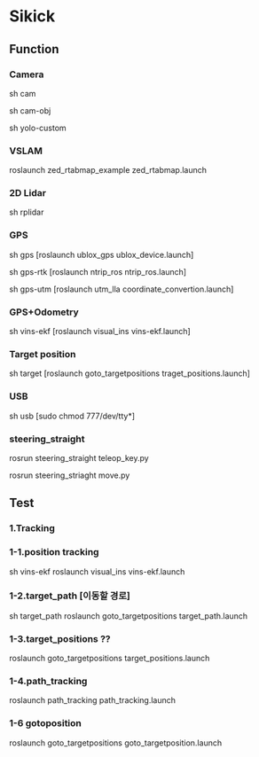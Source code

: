 # Sikick

## Function

### Camera

sh cam

sh cam-obj

sh yolo-custom


### VSLAM

roslaunch zed_rtabmap_example zed_rtabmap.launch


### 2D Lidar

sh rplidar


### GPS

sh gps [roslaunch ublox_gps ublox_device.launch]

sh gps-rtk [roslaunch ntrip_ros ntrip_ros.launch]

sh gps-utm [roslaunch utm_lla coordinate_convertion.launch]


### GPS+Odometry
sh vins-ekf [roslaunch visual_ins vins-ekf.launch]


### Target position
sh target [roslaunch goto_targetpositions traget_positions.launch]

### USB
sh usb [sudo chmod 777/dev/tty*]

### steering_straight

rosrun steering_straight teleop_key.py

rosrun steering_striaght move.py

## Test

### 1.Tracking

### 1-1.position tracking
sh vins-ekf 
roslaunch visual_ins vins-ekf.launch

### 1-2.target_path [이동할 경로]
sh target_path
roslaunch goto_targetpositions target_path.launch

### 1-3.target_positions ??
roslaunch goto_targetpositions target_positions.launch

### 1-4.path_tracking
roslaunch path_tracking path_tracking.launch

### 1-6 gotoposition
roslaunch goto_targetpositions goto_targetposition.launch
